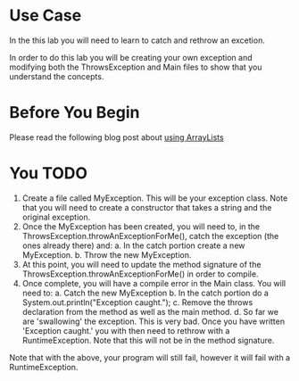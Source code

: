 # Use Case
In the this lab you will need to learn to catch and rethrow an excetion. 

In order to do this lab you will be creating your own exception and modifying both the ThrowsException and Main files to show that you understand the concepts.
 
# Before You Begin

Please read the following blog post about [using ArrayLists](https://www.baeldung.com/java-exceptions)

# You TODO

1. Create a file called MyException. This will be your exception class. Note that you will need to create a constructor that takes a string and the original exception.
2. Once the MyException has been created, you will need to, in the ThrowsException.throwAnExceptionForMe(), catch the exception (the ones already there) and:
    a. In the catch portion create a new MyException.
    b. Throw the new MyException.
3. At this point, you will need to update the method signature of the ThrowsException.throwAnExceptionForMe() in order to compile.
4. Once complete, you will have a compile error in the Main class. You will need to:
  a. Catch the new MyException
  b. In the catch portion do a System.out.println("Exception caught.");
  c. Remove the throws declaration from the method as well as the main method.
  d. So far we are 'swallowing' the exception. This is very bad. Once you have written 'Exception caught.' you with then need to rethrow with
     a RuntimeException. Note that this will not be in the method signature.
     
Note that with the above, your program will still fail, however it will fail with a RuntimeException. 
  